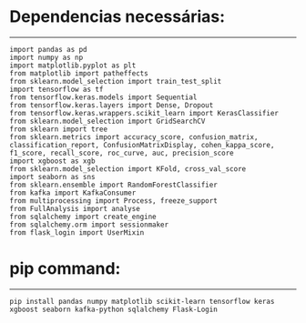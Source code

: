 # Dependencias necessárias:
---


`import pandas as pd`<br>
`import numpy as np`<br>
`import matplotlib.pyplot as plt`<br>
`from matplotlib import patheffects`<br>
`from sklearn.model_selection import train_test_split`<br>
`import tensorflow as tf`<br>
`from tensorflow.keras.models import Sequential`<br>
`from tensorflow.keras.layers import Dense, Dropout`<br>
`from tensorflow.keras.wrappers.scikit_learn import KerasClassifier`<br>
`from sklearn.model_selection import GridSearchCV`<br>
`from sklearn import tree`<br>
`from sklearn.metrics import accuracy_score, confusion_matrix, classification_report, ConfusionMatrixDisplay, cohen_kappa_score, f1_score, recall_score, roc_curve, auc, precision_score`<br>
`import xgboost as xgb`<br>
`from sklearn.model_selection import KFold, cross_val_score`<br>
`import seaborn as sns`<br>
`from sklearn.ensemble import RandomForestClassifier`<br>
`from kafka import KafkaConsumer`<br>
`from multiprocessing import Process, freeze_support`<br>
`from FullAnalysis import analyse`<br>
`from sqlalchemy import create_engine`<br>
`from sqlalchemy.orm import sessionmaker`<br>
`from flask_login import UserMixin`<br>

# pip command:
---
`pip install pandas numpy matplotlib scikit-learn tensorflow keras xgboost seaborn kafka-python sqlalchemy Flask-Login
`
